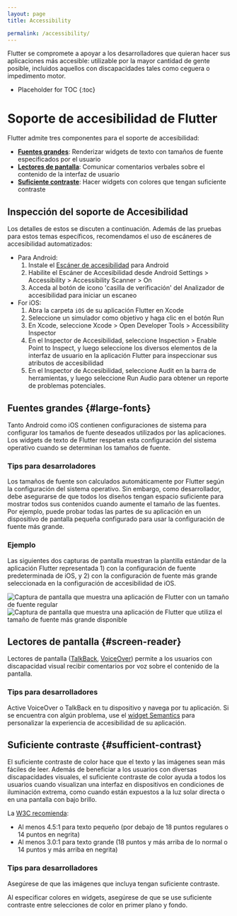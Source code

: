 ```yaml
---
layout: page
title: Accessibility

permalink: /accessibility/
---
```


Flutter se compromete a apoyar a los desarrolladores que quieran hacer sus aplicaciones más
accesible: utilizable por la mayor cantidad de gente posible, incluidos aquellos con
discapacidades tales como ceguera o impedimento motor.

* Placeholder for TOC
{:toc}

# Soporte de accesibilidad de Flutter

Flutter admite tres componentes para el soporte de accesibilidad:

* **[Fuentes grandes](#large-fonts)**: Renderizar widgets de texto con tamaños de fuente especificados por el usuario
* **[Lectores de pantalla](#screen-reader)**: Comunicar comentarios verbales sobre el contenido de la interfaz de usuario
* **[Suficiente contraste](#sufficient-contrast)**: Hacer widgets con colores que tengan suficiente contraste

## Inspección del soporte de Accesibilidad

Los detalles de estos se discuten a continuación. Además de las pruebas para estos temas específicos, recomendamos el uso de escáneres de accesibilidad automatizados:

  * Para Android:
    1. Instale el [Escáner de accesibilidad][accessibility-scanner] para Android
    1. Habilite el Escáner de Accesibilidad desde Android Settings > Accessibility >
       Accessibility Scanner > On
    1. Acceda al botón de icono 'casilla de verificación' del Analizador de accesibilidad para iniciar un escaneo
  * For iOS:
    1. Abra la carpeta `iOS` de su aplicación Flutter en Xcode
    1. Seleccione un simulador como objetivo y haga clic en el botón Run
    1. En Xcode, seleccione Xcode > Open Developer Tools > Accessibility Inspector
    1. En el Inspector de Accesibilidad, seleccione Inspection > Enable Point to
       Inspect, y luego seleccione los diversos elementos de la interfaz de usuario en la aplicación Flutter para inspeccionar sus atributos de accesibilidad
    1. En el Inspector de Accesibilidad, seleccione Audit en la barra de herramientas, y luego
       seleccione Run Audio para obtener un reporte de problemas potenciales.

[accessibility-scanner]: https://play.google.com/store/apps/details?id=com.google.android.apps.accessibility.auditor&hl=en

## Fuentes grandes {#large-fonts}

Tanto Android como iOS contienen configuraciones de sistema para configurar los tamaños de fuente deseados utilizados por las aplicaciones. Los widgets de texto de Flutter respetan esta configuración del sistema operativo cuando se determinan los tamaños de fuente.

### Tips para desarroladores

Los tamaños de fuente son calculados automáticamente por Flutter según la configuración del sistema operativo. Sin embargo, como desarrollador, debe asegurarse de que todos los diseños tengan espacio suficiente para mostrar todos sus contenidos cuando aumente el tamaño de las fuentes. Por ejemplo, puede probar todas las partes de su aplicación en un dispositivo de pantalla pequeña configurado para usar la configuración de fuente más grande.

### Ejemplo

Las siguientes dos capturas de pantalla muestran la plantilla estándar de la aplicación Flutter representada 1) con la configuración de fuente predeterminada de iOS, y 2) con la configuración de fuente más grande seleccionada en la configuración de accesibilidad de iOS.

![Captura de pantalla que muestra una aplicación de Flutter con un tamaño de fuente regular](/images/a18n/a18n-fonts-regular.png)
![Captura de pantalla que muestra una aplicación de Flutter que utiliza el tamaño de fuente más grande disponible](/images/a18n/a18n-fonts-large.png)

## Lectores de pantalla {#screen-reader}

Lectores de pantalla ([TalkBack][talkback], [VoiceOver][voiceover]) permite a los usuarios con discapacidad visual recibir comentarios por voz sobre el contenido de la pantalla.

### Tips para desarrolladores

Active VoiceOver o TalkBack en tu dispositivo y navega por tu aplicación. Si se encuentra con algún problema, use el [widget Semantics][semanticswidget] para personalizar la experiencia de accesibilidad de su aplicación.

[talkback]: https://support.google.com/accessibility/android/answer/6283677?hl=en
[voiceover]: https://www.apple.com/lae/accessibility/iphone/vision/
[semanticswidget]: https://docs.flutter.io/flutter/widgets/Semantics-class.html

## Suficiente contraste {#sufficient-contrast}

El suficiente contraste de color hace que el texto y las imágenes sean más fáciles de leer. Además de beneficiar a los usuarios con diversas discapacidades visuales, el suficiente contraste de color ayuda a todos los usuarios cuando visualizan una interfaz en dispositivos en condiciones de iluminación extrema, como cuando están expuestos a la luz solar directa o en una pantalla con bajo brillo.

La [W3C recomienda](https://www.w3.org/TR/UNDERSTANDING-WCAG20/visual-audio-contrast-contrast.html):

* Al menos 4.5:1 para texto pequeño (por debajo de 18 puntos regulares o 14 puntos en negrita)
* Al menos 3.0:1 para texto grande (18 puntos y más arriba de lo normal o 14 puntos y más arriba en negrita)

### Tips para desarrolladores

Asegúrese de que las imágenes que incluya tengan suficiente contraste.

Al especificar colores en widgets, asegúrese de que se use suficiente contraste entre
selecciones de color en primer plano y fondo.
